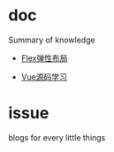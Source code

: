 # doc
Summary of knowledge

- [Flex弹性布局](https://github.com/cloudtian/blogs/blob/master/flex/index.md)

- [Vue源码学习](https://github.com/cloudtian/blogs/blob/master/vue/index.md)

# issue
blogs for every little things

